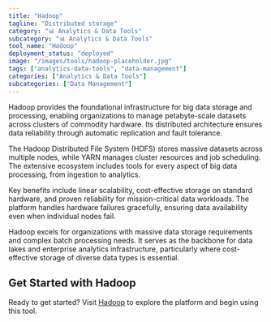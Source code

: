 ```yaml
---
title: "Hadoop"
tagline: "Distributed storage"
category: "📊 Analytics & Data Tools"
subcategory: "📊 Analytics & Data Tools"
tool_name: "Hadoop"
deployment_status: "deployed"
image: "/images/tools/hadoop-placeholder.jpg"
tags: ["analytics-data-tools", "data-management"]
categories: ["Analytics & Data Tools"]
subcategories: ["Data Management"]
---
```

Hadoop provides the foundational infrastructure for big data storage and processing, enabling organizations to manage petabyte-scale datasets across clusters of commodity hardware. Its distributed architecture ensures data reliability through automatic replication and fault tolerance.

The Hadoop Distributed File System (HDFS) stores massive datasets across multiple nodes, while YARN manages cluster resources and job scheduling. The extensive ecosystem includes tools for every aspect of big data processing, from ingestion to analytics.

Key benefits include linear scalability, cost-effective storage on standard hardware, and proven reliability for mission-critical data workloads. The platform handles hardware failures gracefully, ensuring data availability even when individual nodes fail.

Hadoop excels for organizations with massive data storage requirements and complex batch processing needs. It serves as the backbone for data lakes and enterprise analytics infrastructure, particularly where cost-effective storage of diverse data types is essential.
## Get Started with Hadoop

Ready to get started? Visit [Hadoop](https://hadoop.com) to explore the platform and begin using this tool.

